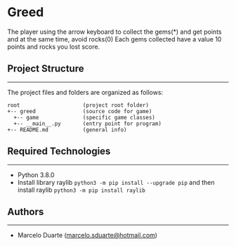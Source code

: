 # Greed

The player using the arrow keyboard to collect the gems(*) and get points and at the same time, avoid rocks(0) 
Each gems collected have a value 10 points and rocks you lost score.


## Project Structure
---
The project files and folders are organized as follows:
```
root                    (project root folder)
+-- greed               (source code for game)
  +-- game              (specific game classes)
  +-- __main__.py       (entry point for program)
+-- README.md           (general info)
```
## Required Technologies
---
* Python 3.8.0
* Install library raylib  `python3 -m pip install --upgrade pip` and then install raylib `python3 -m pip install raylib`

## Authors
---
* Marcelo Duarte (marcelo.sduarte@hotmail.com)
